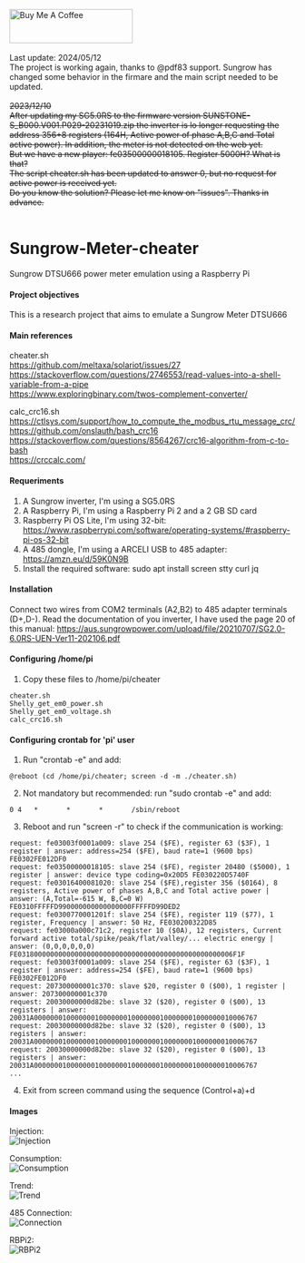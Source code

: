 <a href="https://www.buymeacoffee.com/rbpiuserf" target="_blank"><img src="https://cdn.buymeacoffee.com/buttons/v2/default-yellow.png" alt="Buy Me A Coffee" style="height: 60px !important;width: 217px !important;" ></a>
<br>
<br>
Last update: 2024/05/12<br>
The project is working again, thanks to @pdf83 support.
Sungrow has changed some behavior in the firmare and the main script needed to be updated. 
<br>
<br>
<del>
2023/12/10<br>
After updating my SG5.0RS to the firmware version SUNSTONE-S_B000.V001.P029-20231019.zip the inverter is lo longer requesting the address 356+8 registers (164H, Active power of phase A,B,C and Total active power). In addition, the meter is not detected on the web yet.<br>
But we have a new player: fe03500000018105. Register 5000H? What is that?<br>
The script cheater.sh has been updated to answer 0, but no request for active power is received yet.<br>
Do you know the solution? Please let me know on "issues". Thanks in advance.<br>
</del>
<br>
# Sungrow-Meter-cheater
Sungrow DTSU666 power meter emulation using a Raspberry Pi

#### Project objectives
This is a research project that aims to emulate a Sungrow Meter DTSU666

#### Main references
cheater.sh<br>
https://github.com/meltaxa/solariot/issues/27<br>
https://stackoverflow.com/questions/2746553/read-values-into-a-shell-variable-from-a-pipe<br>
https://www.exploringbinary.com/twos-complement-converter/<br>

calc_crc16.sh<br>
https://ctlsys.com/support/how_to_compute_the_modbus_rtu_message_crc/<br>
https://github.com/onslauth/bash_crc16<br>
https://stackoverflow.com/questions/8564267/crc16-algorithm-from-c-to-bash<br>
https://crccalc.com/<br>

#### Requeriments
1. A Sungrow inverter, I'm using a SG5.0RS
2. A Raspberry Pi, I'm using a Raspberry Pi 2 and a 2 GB SD card
3. Raspberry Pi OS Lite, I'm using 32-bit: https://www.raspberrypi.com/software/operating-systems/#raspberry-pi-os-32-bit
4. A 485 dongle, I'm using a ARCELI USB to 485 adapter: https://amzn.eu/d/59K0N9B
5. Install the required software: sudo apt install screen stty curl jq

#### Installation
Connect two wires from COM2 terminals (A2,B2) to 485 adapter terminals (D+,D-). Read the documentation of you inverter, I have used the page 20 of this manual:  https://aus.sungrowpower.com/upload/file/20210707/SG2.0-6.0RS-UEN-Ver11-202106.pdf

#### Configuring /home/pi
1. Copy these files to /home/pi/cheater
```
cheater.sh
Shelly_get_em0_power.sh
Shelly_get_em0_voltage.sh
calc_crc16.sh
```

#### Configuring crontab for 'pi' user
1. Run "crontab -e" and add:
```
@reboot (cd /home/pi/cheater; screen -d -m ./cheater.sh)
```

2. Not mandatory but recommended: run "sudo crontab -e" and add:
```
0 4   *       *       *       /sbin/reboot
```

3. Reboot and run "screen -r" to check if the communication is working:
```
request: fe03003f0001a009: slave 254 ($FE), register 63 ($3F), 1 register | answer: address=254 ($FE), baud rate=1 (9600 bps) FE0302FE012DF0
request: fe03500000018105: slave 254 ($FE), register 20480 ($5000), 1 register | answer: device type coding=0x20D5 FE030220D5740F
request: fe03016400081020: slave 254 ($FE),register 356 ($0164), 8 registers, Active power of phases A,B,C and Total active power | answer: (A,Total=-615 W, B,C=0 W) FE0310FFFFFD990000000000000000FFFFFD99DED2
request: fe0300770001201f: slave 254 ($FE), register 119 ($77), 1 register, Frequency | answer: 50 Hz, FE030200322D85
request: fe03000a000c71c2, register 10 ($0A), 12 registers, Current forward active total/spike/peak/flat/valley/... electric energy | answer: (0,0,0,0,0,0) FE03180000000000000000000000000000000000000000000000006F1F
request: fe03003f0001a009: slave 254 ($FE), register 63 ($3F), 1 register | answer: address=254 ($FE), baud rate=1 (9600 bps) FE0302FE012DF0
request: 207300000001c370: slave $20, register 0 ($00), 1 register | answer: 207300000001c370
request: 20030000000d82be: slave 32 ($20), register 0 ($00), 13 registers | answer: 20031A0000000100000001000000010000000100000001000000010006767
request: 20030000000d82be: slave 32 ($20), register 0 ($00), 13 registers | answer: 20031A0000000100000001000000010000000100000001000000010006767
request: 20030000000d82be: slave 32 ($20), register 0 ($00), 13 registers | answer: 20031A0000000100000001000000010000000100000001000000010006767
...
```

4. Exit from screen command using the sequence (Control+a)+d

#### Images
Injection:<br>
<img src="injection.png" title="Injection">

Consumption:<br>
<img src="consumption.png" title="Consumption">

Trend:<br>
<img src="trend.png" title="Trend">

485 Connection:<br>
<img src="connection.jpg" title="Connection">

RBPi2:<br>
<img src="RBPi2.jpg" title="RBPi2">

